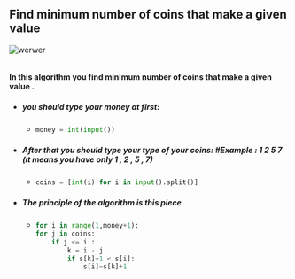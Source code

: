 ## Find minimum number of coins that make a given value
![werwer](https://github.com/mohammad-hasan-shahroodi/coins/assets/140893151/1578e7be-b284-41ae-8fb8-8cb7b262056b)
######
#### In this algorithm you find minimum number of coins that make a given value .
- ##### you should type your money at first:
  - ```python
    money = int(input())
    ```
- ##### After that you should type your type of your coins: #Example : 1 2 5 7 (it means you have only 1 , 2 , 5 , 7)
  - ```python
    coins = [int(i) for i in input().split()]
    ```
- ##### The principle of the algorithm is this piece
  - ```python
    for i in range(1,money+1):
    for j in coins:
        if j <= i :
            k = i - j
            if s[k]+1 < s[i]:
                s[i]=s[k]+1
    ```
